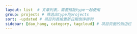 ```yaml
---
layout: list  # 文章列表，需要搭配type一起使用
group: projects # 筛选出type为projects
sort: -updated # 项目列表按更新日期倒序排列
sidebar: [dao_hang, category, tagcloud] # 项目页面的侧边栏
---
```

